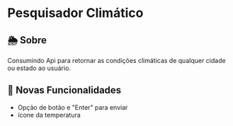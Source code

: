 # Pesquisador Climático

<h2>🌦️ Sobre</h2> 
Consumindo Api para retornar as condições climáticas de qualquer cidade ou estado ao usuário.

<h2>🚀 Novas Funcionalidades</h2>

- Opção de botão e "Enter" para enviar
- ícone da temperatura
